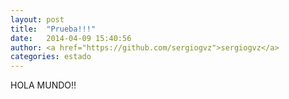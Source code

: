 ```yaml
---
layout: post
title:  "Prueba!!!"
date:   2014-04-09 15:40:56
author: <a href="https://github.com/sergiogvz">sergiogvz</a>
categories: estado
---
```


HOLA MUNDO!!